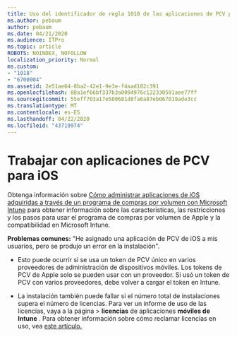 ```yaml
---
title: Uso del identificador de regla 1018 de las aplicaciones de PCV para iOS
ms.author: pebaum
author: pebaum
ms.date: 04/21/2020
ms.audience: ITPro
ms.topic: article
ROBOTS: NOINDEX, NOFOLLOW
localization_priority: Normal
ms.custom:
- "1018"
- "6700004"
ms.assetid: 2e51ae64-8ba2-42e1-9e3e-f4aad102c391
ms.openlocfilehash: 88a1ef66bf337b3a0094976c122330591aee77ff
ms.sourcegitcommit: 55eff703a17e500681d8fa6a87eb067019ade3cc
ms.translationtype: MT
ms.contentlocale: es-ES
ms.lasthandoff: 04/22/2020
ms.locfileid: "43719974"
---
```

# <a name="working-with-ios-vpp-applications"></a>Trabajar con aplicaciones de PCV para iOS

Obtenga información sobre [Cómo administrar aplicaciones de iOS adquiridas a través de un programa de compras por volumen con Microsoft Intune](https://docs.microsoft.com/intune/vpp-apps-ios) para obtener información sobre las características, las restricciones y los pasos para usar el programa de compras por volumen de Apple y la compatibilidad en Microsoft Intune.
  
 **Problemas comunes:** "He asignado una aplicación de PCV de iOS a mis usuarios, pero se produjo un error en la instalación".
  
- Esto puede ocurrir si se usa un token de PCV único en varios proveedores de administración de dispositivos móviles. Los tokens de PCV de Apple solo se pueden usar con un proveedor. Si usó un token de PCV con varios proveedores, debe volver a cargar el token en Intune.

- La instalación también puede fallar si el número total de instalaciones supera el número de licencias. Para ver un informe de uso de las licencias, vaya a la página \> **licencias** de aplicaciones **móviles de Intune** . Para obtener información sobre cómo reclamar licencias en uso, vea [este artículo.](https://docs.microsoft.com/intune/vpp-apps-ios#revoking-app-licenses-and-deleting-tokens)
